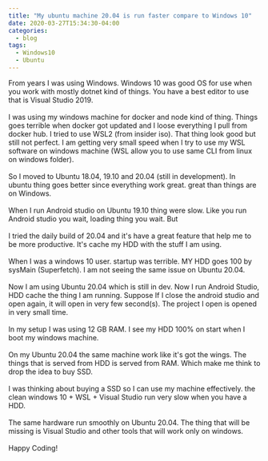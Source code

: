 ```yaml
---
title: "My ubuntu machine 20.04 is run faster compare to Windows 10"
date: 2020-03-27T15:34:30-04:00
categories:
  - blog
tags:
  - Windows10
  - Ubuntu
---
```


<p><div>From years I was using Windows. Windows 10 was good OS for use when you work with mostly dotnet kind of things. You have a best editor to use that is Visual Studio 2019.</div><div><br />
</div><div>I was using my windows machine for docker and node kind of thing. Things goes terrible when docker got updated and I loose everything I pull from docker hub. I tried to use WSL2 (from insider iso). That thing look good but still not perfect. I am getting very small speed when I try to use my WSL software on windows machine (WSL allow you to use same CLI from linux on windows folder).<br />
</div><div><br />
</div><div>So I moved to Ubuntu 18.04, 19.10 and 20.04 (still in development). In ubuntu thing goes better since everything work great. great than things are on Windows.</div><div><br />
</div><div>When I run Android studio on Ubuntu 19.10 thing were slow. Like you run Android studio you wait, loading thing you wait. But</div><div><br />
</div><div>I tried the daily build of 20.04 and it's have a great feature that help me to be more productive. It's cache my HDD with the stuff I am using.</div><div><br />
</div><div>When I was a windows 10 user. startup was terrible. MY HDD goes 100 by sysMain (Superfetch). I am not seeing the same issue on Ubuntu 20.04.</div><div><br />
</div><div>Now I am using Ubuntu 20.04 which is still in dev. Now I run Android Studio, HDD cache the thing I am running. Suppose If I close the android studio and open again, it will open in very few second(s). The project I open is opened in very small time.</div><div><br />
</div><div>In my setup I was using 12 GB RAM. I see my HDD 100% on start when I boot my windows machine.</div><div><br />
</div><div>On my Ubuntu 20.04 the same machine work like it's got the wings. The things that is served from HDD is served from RAM. Which make me think to drop the idea to buy SSD.</div><div><br />
</div><div>I was thinking about buying a SSD so I can use my machine effectively. the clean windows 10 + WSL + Visual Studio run very slow when you have a HDD.</div><div><br />
</div><div>The same hardware run smoothly on Ubuntu 20.04. The thing that will be missing is Visual Studio and other tools that will work only on windows.</div><div><br />
</div><div>Happy Coding!</div><div><br />
</div></p>
